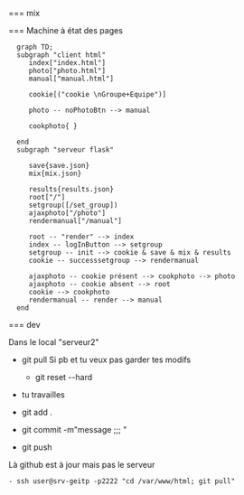 === mix



=== Machine à état des pages

```mermaid
  graph TD;
  subgraph "client html"
     index["index.html"] 
     photo["photo.html"]
     manual["manual.html"]
     
     cookie[("cookie \nGroupe+Equipe")]     

     photo -- noPhotoBtn --> manual

     cookphoto{ }

  end
  subgraph "serveur flask"

     save{save.json}
     mix{mix.json}
     
     results{results.json}
     root["/"]
     setgroup([/set_group])
     ajaxphoto["/photo"]
     rendermanual["/manual"]

     root -- "render" --> index
     index -- logInButton --> setgroup
     setgroup -- init --> cookie & save & mix & results 
     cookie -- successsetgroup --> rendermanual

     ajaxphoto -- cookie présent --> cookphoto --> photo
     ajaxphoto -- cookie absent --> root
     cookie --> cookphoto
     rendermanual -- render --> manual
  end
```


=== dev

Dans le local "serveur2"

 - git pull
 Si pb et tu veux pas garder tes modifs 
      - git reset --hard

 - tu travailles
 - git add .
 - git commit -m"message ;;; "
 - git push

 Là github est à jour mais pas le serveur

    - ssh user@srv-geitp -p2222 "cd /var/www/html; git pull"

    